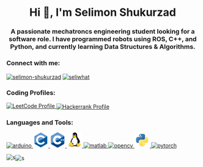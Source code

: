 <h1 align="center">Hi 👋, I'm Selimon Shukurzad</h1>
<h3 align="center">A passionate mechatroncs engineering student looking for a software role. I have programmed robots using ROS, C++, and Python, and currently learning Data Structures & Algorithms.</h3>


<h3 align="left">Connect with me:</h3>
<p align="left">
<a href="https://linkedin.com/in/selimon-shukurzad" target="blank"><img align="center" src="https://raw.githubusercontent.com/rahuldkjain/github-profile-readme-generator/master/src/images/icons/Social/linked-in-alt.svg" alt="selimon-shukurzad" height="25" /></a>
<a href="https://www.youtube.com/channel/UCYs0NHL0E93YfgjA40c7qtA" target="blank"><img align="center" src="https://raw.githubusercontent.com/rahuldkjain/github-profile-readme-generator/master/src/images/icons/Social/youtube.svg" alt="seliwhat" height="30" /></a>
</p>


<h3 align="left">Coding Profiles:</h3>
<p align="left">
  <a href="https://leetcode.com/selimon_s" target="_blank">
    <img src="	https://img.shields.io/badge/-LeetCode-FFA116?style=for-the-badge&logo=LeetCode&logoColor=black" alt="LeetCode Profile" />
  </a>
  <a href="https://www.hackerrank.com/profile/selimon_s" target="_blank">
    <img align="center" src="https://img.shields.io/badge/-Hackerrank-2EC866?style=for-the-badge&logo=HackerRank&logoColor=white" alt="Hackerrank Profile" height="30" />
  </a>
</p>


<h3 align="left">Languages and Tools:</h3>
<p align="left"> <a href="https://www.arduino.cc/" target="_blank" rel="noreferrer"> <img src="https://cdn.worldvectorlogo.com/logos/arduino-1.svg" alt="arduino" width="40" height="40"/> </a> <a href="https://www.cprogramming.com/" target="_blank" rel="noreferrer"> <img src="https://raw.githubusercontent.com/devicons/devicon/master/icons/c/c-original.svg" alt="c" width="40" height="40"/> </a> <a href="https://www.w3schools.com/cpp/" target="_blank" rel="noreferrer"> <img src="https://raw.githubusercontent.com/devicons/devicon/master/icons/cplusplus/cplusplus-original.svg" alt="cplusplus" width="40" height="40"/> </a> <a href="https://www.linux.org/" target="_blank" rel="noreferrer"> <img src="https://raw.githubusercontent.com/devicons/devicon/master/icons/linux/linux-original.svg" alt="linux" width="40" height="40"/> </a> <a href="https://www.mathworks.com/" target="_blank" rel="noreferrer"> <img src="https://upload.wikimedia.org/wikipedia/commons/2/21/Matlab_Logo.png" alt="matlab" width="40" height="40"/> </a> <a href="https://opencv.org/" target="_blank" rel="noreferrer"> <img src="https://www.vectorlogo.zone/logos/opencv/opencv-icon.svg" alt="opencv" width="40" height="40"/> </a> <a href="https://www.python.org" target="_blank" rel="noreferrer"> <img src="https://raw.githubusercontent.com/devicons/devicon/master/icons/python/python-original.svg" alt="python" width="40" height="40"/> </a> <a href="https://pytorch.org/" target="_blank" rel="noreferrer"> <img src="https://www.vectorlogo.zone/logos/pytorch/pytorch-icon.svg" alt="pytorch" width="40" height="40"/> </a> </p>

<p>
  <img align="left" src="https://github-readme-stats.vercel.app/api/top-langs?username=selimon2000&show_icons=true&locale=en&layout=compact" alt="s" height="180" />
</p>

<p>
  <img align="center" src="https://github-readme-streak-stats.herokuapp.com/?user=selimon2000&" alt="s" height="180" />
</p>

